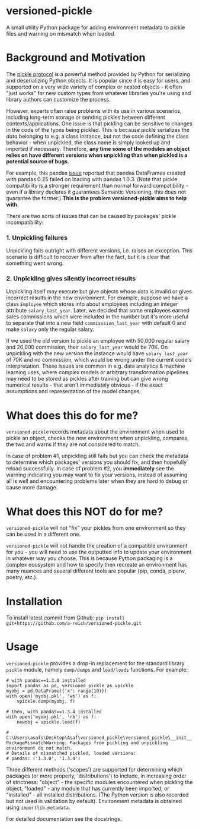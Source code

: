 # versioned-pickle
A small utility Python package for adding environment metadata to pickle files and warning on mismatch when loaded.

# Background and Motivation
The [pickle protocol](https://docs.python.org/3/library/pickle.html) is a powerful method provided by Python
for serializing and deserializing Python objects. It is popular since it is easy for users,
and supported on a very wide variety of complex or nested objects - it often "just works" for new custom types
from whatever libraries you're using and library authors can customize the process.

However, experts often raise problems with its use in various scenarios, including long-term storage
or sending pickles between different contexts/applications. One issue is that pickling can be sensitive to
changes in the code of the types being pickled. This is because pickle serializes the *data*
belonging to e.g. a class instance, but not the code defining the class behavior - when unpickled,
the class name is simply looked up and imported if necessary. Therefore, **any time some of the modules an object relies on
have different versions when unpickling than when pickled is a potential source of bugs**.

For example, this pandas [issue](https://github.com/pandas-dev/pandas/issues/34535) reported that
pandas DataFrames created with pandas 0.25 failed on loading with pandas 1.0.3. (Note that pickle compatibility is a stronger requirement than normal forward compatibility -
 even if a library declares it guarantees Semantic Versioning, this does not guarantee the former.) 
**This is the problem versioned-pickle aims to help with.**

There are two sorts of issues that can be caused by packages' pickle incompatibility:
### 1. Unpickling failures
Unpickling fails outright with different versions, i.e. raises an exception. This scenario
is difficult to recover from after the fact, but it is clear that something went wrong.
### 2. Unpickling gives silently incorrect results 
Unpickling itself may execute but give objects whose data is invalid or gives incorrect results in
the new environment. For example, suppose we have a class `Employee` which stores info about employees
including an integer attribute `salary_last_year`. Later, we decided that some employees
earned sales commissions which were included in the number but it's more useful to separate that
into a new field `commisssion_last_year` with default 0 and make `salary` only the regular salary.

If we used the old version to pickle an employee with 50,000 regular salary and 20,000 commission, their
`salary_last_year` would be 70K. On unpickling with the new version the instance would have
`salary_last_year` of 70K and no commission, which would be wrong under the current code's interpretation. 
These issues are common in e.g. data analytics & machine learning uses, where complex models or
arbitrary transformation pipelines may need to be stored as pickles after training but can give
wrong numerical results - that aren't immediately obvious - if the exact assumptions and representation of
the model changes. 

# What does this do for me? 
`versioned-pickle` records metadata about the environment when used to pickle an object,
checks the new environment when unpickling, compares the two and warns if they are not considered to match.

In case of problem #1, unpickling still fails but you can check the metadata to determine which packages' versions
you should fix, and then hopefully reload successfully. In case of problem #2, you **immediately**
see the warning indicating you may want to fix your versions, instead of assuming all is well and
encountering problems later when they are hard to debug or cause more damage.   
# What does this NOT do for me?
`versioned-pickle` will not "fix" your pickles from one environment so they can be used in a different one.

`versioned-pickle` will not handle the creation of a compatible environment for you - you will need to use the
outputted info to update your environment in whatever way you choose. This is because Python packaging is a complex
ecosystem and how to specify then recreate an environment has many nuances and several different tools
are popular (pip, conda, pipenv, poetry, etc.). 
# Installation
To install latest commit from Github:
```pip install git+https://github.com/a-reich/versioned-pickle.git```
# Usage
`versioned-pickle` provides a drop-in replacement for the standard library `pickle` module,
namely `dump/dumps` and `load/loads` functions. For example:
```
# with pandas==1.3.0 installed 
import pandas as pd, versioned_pickle as vpickle
myobj = pd.DataFrame({'x': range(10)})
with open('myobj.pkl', 'wb') as f:
	vpickle.dump(myobj, f)

# then, with pandas==1.3.4 installed
with open('myobj.pkl', 'rb') as f:
	newobj = vpickle.load(f)

# C:\Users\asafs\Desktop\Asaf\versioned_pickle\versioned_pickle\__init__.py:210: PackageMismatchWarning: Packages from pickling and unpickling environment do not match.
# Details of mismatched pickled, loaded versions:
# pandas: ('1.3.0', '1.3.4')
```
Three different methods ('scopes') are supported for determining which packages (or more properly, 'distributions')
to include, in increasing order of strictness:
"object" - the specific modules encountered when pickling the object, "loaded" - any module that
has currently been imported, or "installed" - all installed distributions.
(The Python version is also recorded but not used in validation by default).
Environment metadata is obtained using `importlib.metadata`.
 
For detailed documentation see the docstrings.